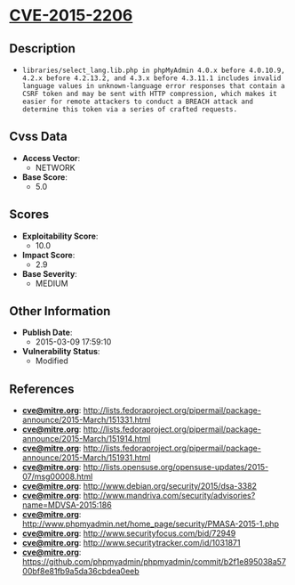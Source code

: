 
# [CVE-2015-2206](https://cve.mitre.org/cgi-bin/cvename.cgi?name=CVE-2015-2206)

## Description

- `libraries/select_lang.lib.php in phpMyAdmin 4.0.x before 4.0.10.9, 4.2.x before 4.2.13.2, and 4.3.x before 4.3.11.1 includes invalid language values in unknown-language error responses that contain a CSRF token and may be sent with HTTP compression, which makes it easier for remote attackers to conduct a BREACH attack and determine this token via a series of crafted requests.`

## Cvss Data

- **Access Vector**:
  - NETWORK
- **Base Score**:
  - 5.0

## Scores

- **Exploitability Score**:
  - 10.0
- **Impact Score**:
  - 2.9
- **Base Severity**:
  - MEDIUM

## Other Information

- **Publish Date**:
  - 2015-03-09 17:59:10
- **Vulnerability Status**:
  - Modified

## References

- **cve@mitre.org**: http://lists.fedoraproject.org/pipermail/package-announce/2015-March/151331.html
- **cve@mitre.org**: http://lists.fedoraproject.org/pipermail/package-announce/2015-March/151914.html
- **cve@mitre.org**: http://lists.fedoraproject.org/pipermail/package-announce/2015-March/151931.html
- **cve@mitre.org**: http://lists.opensuse.org/opensuse-updates/2015-07/msg00008.html
- **cve@mitre.org**: http://www.debian.org/security/2015/dsa-3382
- **cve@mitre.org**: http://www.mandriva.com/security/advisories?name=MDVSA-2015:186
- **cve@mitre.org**: http://www.phpmyadmin.net/home_page/security/PMASA-2015-1.php
- **cve@mitre.org**: http://www.securityfocus.com/bid/72949
- **cve@mitre.org**: http://www.securitytracker.com/id/1031871
- **cve@mitre.org**: https://github.com/phpmyadmin/phpmyadmin/commit/b2f1e895038a5700bf8e81fb9a5da36cbdea0eeb
